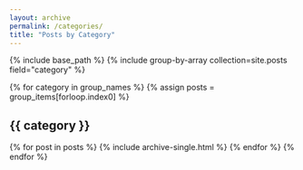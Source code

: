 ```yaml
---
layout: archive
permalink: /categories/
title: "Posts by Category"
---
```

{% include base_path %}
{% include group-by-array collection=site.posts field="category" %}

{% for category in group_names %}
  {% assign posts = group_items[forloop.index0] %}
  <h2 id="{{ category | slugify }}" class="archive__subtitle">{{ category }}</h2>
  {% for post in posts %}
    {% include archive-single.html %}
  {% endfor %}
{% endfor %}
